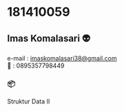 # 181410059
## Imas Komalasari :alien:
e-mail : imaskomalasari38@gmail.com
<br>:iphone: : 0895357798449
### :package:
Struktur Data II
